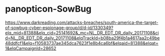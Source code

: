 # panopticon-SowBug

https://www.darkreading.com/attacks-breaches/south-america-the-target-of-sowbug-cyber-espionage-group/d/d-id/1330349?elq_mid=81388&elq_cid=25141692&_mc=NL_DR_EDT_DR_daily_20171108&cid=NL_DR_EDT_DR_daily_20171108&elqTrackId=b08ba29f4b1a4617aa2c49be48ddfcf1&elq=f10583737ae345dca7623f1e8b4ca6bf&elqaid=81388&elqat=1&elqCampaignId=28652
